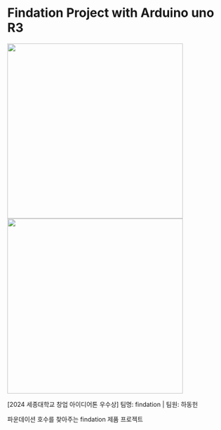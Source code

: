 # Findation Project with Arduino uno R3
<img src="https://github.com/user-attachments/assets/85eeb46f-80b3-40b7-b4db-28ed76b71abc" width="400" height="400"/>
<img src="https://github.com/user-attachments/assets/43512d5f-53fb-483d-a7c8-a24e69758972" width="400" height="400"/>

[2024 세종대학교 창업 아이디어톤 우수상] 팀명: findation | 팀원: 하동헌

파운데이션 호수를 찾아주는 findation 제품 프로젝트
